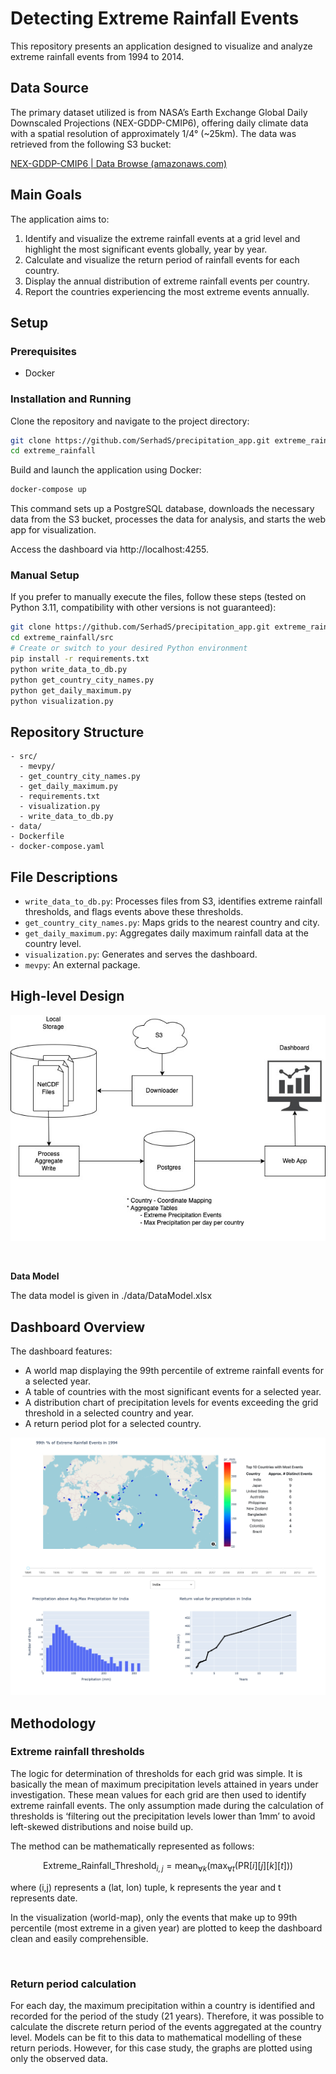 # Detecting Extreme Rainfall Events

This repository presents an application designed to visualize and analyze extreme rainfall events from 1994 to 2014.

## Data Source

The primary dataset utilized is from NASA’s Earth Exchange Global Daily Downscaled Projections (NEX-GDDP-CMIP6), offering daily climate data with a spatial resolution of approximately 1/4° (~25km). The data was retrieved from the following S3 bucket:

[NEX-GDDP-CMIP6 | Data Browse (amazonaws.com)](https://nex-gddp-cmip6.s3.us-west-2.amazonaws.com/index.html#NEX-GDDP-CMIP6/ACCESS-CM2/historical/r1i1p1f1/pr/)

## Main Goals

The application aims to:

1. Identify and visualize the extreme rainfall events at a grid level and highlight the most significant events globally, year by year.
2. Calculate and visualize the return period of rainfall events for each country.
3. Display the annual distribution of extreme rainfall events per country.
4. Report the countries experiencing the most extreme events annually.

## Setup

### Prerequisites

- Docker

### Installation and Running

Clone the repository and navigate to the project directory:

```bash
git clone https://github.com/SerhadS/precipitation_app.git extreme_rainfall
cd extreme_rainfall
```

Build and launch the application using Docker:

```bash
docker-compose up
```

This command sets up a PostgreSQL database, downloads the necessary data from the S3 bucket, processes the data for analysis, and starts the web app for visualization.

Access the dashboard via http://localhost:4255.

### Manual Setup

If you prefer to manually execute the files, follow these steps (tested on Python 3.11, compatibility with other versions is not guaranteed):

```bash
git clone https://github.com/SerhadS/precipitation_app.git extreme_rainfall
cd extreme_rainfall/src
# Create or switch to your desired Python environment
pip install -r requirements.txt
python write_data_to_db.py
python get_country_city_names.py
python get_daily_maximum.py
python visualization.py
```
## Repository Structure

```
- src/
  - mevpy/
  - get_country_city_names.py
  - get_daily_maximum.py
  - requirements.txt
  - visualization.py
  - write_data_to_db.py 
- data/
- Dockerfile
- docker-compose.yaml
```

## File Descriptions

- `write_data_to_db.py`: Processes files from S3, identifies extreme rainfall thresholds, and flags events above these thresholds.
- `get_country_city_names.py`: Maps grids to the nearest country and city.
- `get_daily_maximum.py`: Aggregates daily maximum rainfall data at the country level.
- `visualization.py`: Generates and serves the dashboard.
- `mevpy`: An external package.

## High-level Design

![High-level Design](data/image1.jpg "image1")

<br>


**Data Model**

The data model is given in ./data/DataModel.xlsx

## Dashboard Overview

The dashboard features:

- A world map displaying the 99th percentile of extreme rainfall events for a selected year.
- A table of countries with the most significant events for a selected year.
- A distribution chart of precipitation levels for events exceeding the grid threshold in a selected country and year.
- A return period plot for a selected country.

![Dashboard](data/image2.jpg)

## Methodology

### Extreme rainfall thresholds

The logic for determination of thresholds for each grid was simple. It is basically the mean of maximum precipitation levels attained in years under investigation. These mean values for each grid are then used to identify extreme rainfall events. The only assumption made during the calculation of thresholds is ‘filtering out the precipitation levels lower than 1mm’ to avoid left-skewed distributions and noise build up. 

The method can be mathematically represented as follows:

```math
\text{Extreme\_Rainfall\_Threshold}_{i,j} = \text{mean}_{\forall k}\left( \max_{\forall t} \left( \text{PR}[i][j][k][t] \right) \right)
```

where (i,j) represents a (lat, lon) tuple, k represents the year and t represents date. 


In the visualization (world-map), only the events that make up to 99th percentile (most extreme in a given year) are plotted to keep the dashboard clean and easily comprehensible.

<br>

### Return period calculation

For each day, the maximum precipitation within a country is identified and recorded for the period of the study (21 years). Therefore, it was possible to calculate the discrete return period of the events aggregated at the country level. Models can be fit to this data to mathematical modelling of these return periods. However, for this case study, the graphs are plotted using only the observed data.
